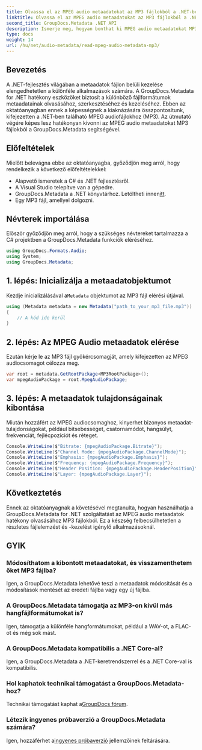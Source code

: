 ```yaml
---
title: Olvassa el az MPEG audio metaadatokat az MP3 fájlokból a .NET-ben
linktitle: Olvassa el az MPEG audio metaadatokat az MP3 fájlokból a .NET-ben
second_title: GroupDocs.Metadata .NET API
description: Ismerje meg, hogyan bonthat ki MPEG audio metaadatokat MP3-fájlokból a .NET-ben a GroupDocs.Metadata használatával. Növelje fájlelemzési képességeit.
type: docs
weight: 14
url: /hu/net/audio-metadata/read-mpeg-audio-metadata-mp3/
---
```

## Bevezetés
A .NET-fejlesztés világában a metaadatok fájlon belüli kezelése elengedhetetlen a különféle alkalmazások számára. A GroupDocs.Metadata for .NET hatékony eszközöket biztosít a különböző fájlformátumok metaadatainak olvasásához, szerkesztéséhez és kezeléséhez. Ebben az oktatóanyagban ennek a képességnek a kiaknázására összpontosítunk, kifejezetten a .NET-ben található MPEG audiofájlokhoz (MP3). Az útmutató végére képes lesz hatékonyan kivonni az MPEG audio metaadatokat MP3 fájlokból a GroupDocs.Metadata segítségével.
## Előfeltételek
Mielőtt belevágna ebbe az oktatóanyagba, győződjön meg arról, hogy rendelkezik a következő előfeltételekkel:
- Alapvető ismeretek a C# és .NET fejlesztésről.
- A Visual Studio telepítve van a gépedre.
-  GroupDocs.Metadata a .NET könyvtárhoz. Letöltheti innen[itt](https://releases.groupdocs.com/metadata/net/).
- Egy MP3 fájl, amellyel dolgozni.
## Névterek importálása
Először győződjön meg arról, hogy a szükséges névtereket tartalmazza a C# projektben a GroupDocs.Metadata funkciók eléréséhez.
```csharp
using GroupDocs.Formats.Audio;
using System;
using GroupDocs.Metadata;
```
## 1. lépés: Inicializálja a metaadatobjektumot
 Kezdje inicializálásával a`Metadata` objektumot az MP3 fájl elérési útjával.
```csharp
using (Metadata metadata = new Metadata("path_to_your_mp3_file.mp3"))
{
    // A kód ide kerül
}
```
## 2. lépés: Az MPEG Audio metaadatok elérése
Ezután kérje le az MP3 fájl gyökércsomagját, amely kifejezetten az MPEG audiocsomagot célozza meg.
```csharp
var root = metadata.GetRootPackage<MP3RootPackage>();
var mpegAudioPackage = root.MpegAudioPackage;
```
## 3. lépés: A metaadatok tulajdonságainak kibontása
Miután hozzáfért az MPEG audiocsomaghoz, kinyerhet bizonyos metaadat-tulajdonságokat, például bitsebességet, csatornamódot, hangsúlyt, frekvenciát, fejlécpozíciót és réteget.
```csharp
Console.WriteLine($"Bitrate: {mpegAudioPackage.Bitrate}");
Console.WriteLine($"Channel Mode: {mpegAudioPackage.ChannelMode}");
Console.WriteLine($"Emphasis: {mpegAudioPackage.Emphasis}");
Console.WriteLine($"Frequency: {mpegAudioPackage.Frequency}");
Console.WriteLine($"Header Position: {mpegAudioPackage.HeaderPosition}");
Console.WriteLine($"Layer: {mpegAudioPackage.Layer}");
```
## Következtetés
Ennek az oktatóanyagnak a követésével megtanulta, hogyan használhatja a GroupDocs.Metadata for .NET szolgáltatást az MPEG audio metaadatok hatékony olvasásához MP3 fájlokból. Ez a készség felbecsülhetetlen a részletes fájlelemzést és -kezelést igénylő alkalmazásoknál.

## GYIK
### Módosíthatom a kibontott metaadatokat, és visszamenthetem őket MP3 fájlba?
Igen, a GroupDocs.Metadata lehetővé teszi a metaadatok módosítását és a módosítások mentését az eredeti fájlba vagy egy új fájlba.
### A GroupDocs.Metadata támogatja az MP3-on kívül más hangfájlformátumokat is?
Igen, támogatja a különféle hangformátumokat, például a WAV-ot, a FLAC-ot és még sok mást.
### A GroupDocs.Metadata kompatibilis a .NET Core-al?
Igen, a GroupDocs.Metadata a .NET-keretrendszerrel és a .NET Core-val is kompatibilis.
### Hol kaphatok technikai támogatást a GroupDocs.Metadata-hoz?
 Technikai támogatást kaphat a[GroupDocs fórum](https://forum.groupdocs.com/c/metadata/14).
### Létezik ingyenes próbaverzió a GroupDocs.Metadata számára?
 Igen, hozzáférhet a[ingyenes próbaverzió](https://releases.groupdocs.com/) jellemzőinek feltárására.
